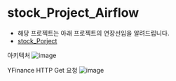 # stock_Project_Airflow

- 해당 프로젝트는 아래 프로젝트의 연장선임을 알려드립니다.
- [stock_Porject](https://github.com/kdk0411/stock_Project)

아키텍처
![image](https://github.com/user-attachments/assets/fc9b8e1c-771b-4fa1-8263-598ce3a742d4)

YFinance HTTP Get 요청
![image](https://github.com/user-attachments/assets/7ef1d105-0b3c-40bc-9011-c9db96ca277a)
